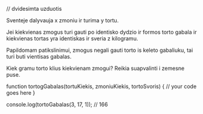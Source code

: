 // dvidesimta uzduotis

Sventeje dalyvauja x zmoniu ir turima y tortu.

Jei kiekvienas zmogus turi gauti po identisko dydzio ir formos torto gabala ir kiekvienas tortas yra identiskas ir sveria z kilogramu.

Papildomam patikslinimui, zmogus negali gauti torto is keleto gabaliuku, tai turi buti vientisas gabalas.

Kiek gramu torto klius kiekvienam zmogui? Reikia suapvalinti i zemesne puse.

function tortogGabalas(tortuKiekis, zmoniuKiekis, tortoSvoris) {
  // your code goes here
}

console.log(tortoGabalas(3, 17, 1)); // 166